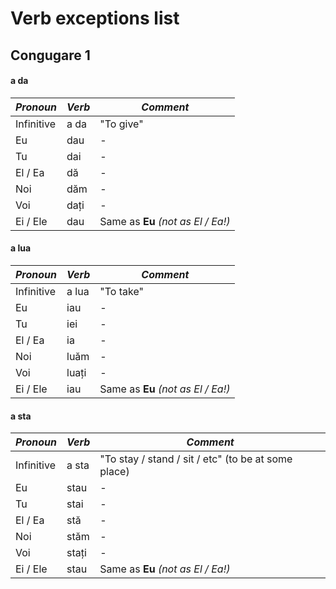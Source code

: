 # Verb exceptions list 

## Congugare 1

#### a da

| _**Pronoun**_ | _**Verb**_ | _**Comment**_ |
| --- | --- | --- |
| Infinitive | a da | "To give" |
| Eu | dau | - |
| Tu | dai | - |
| El / Ea | dă | - |
| Noi | dăm | - |
| Voi | dați | - |
| Ei / Ele | dau | Same as **Eu** *(not as El / Ea!)* |

#### a lua

| _**Pronoun**_ | _**Verb**_ | _**Comment**_ |
| --- | --- | --- |
| Infinitive | a lua | "To take" |
| Eu | iau | - |
| Tu | iei | - |
| El / Ea | ia | - |
| Noi | luăm | - |
| Voi | luați | - |
| Ei / Ele | iau | Same as **Eu** *(not as El / Ea!)* |

#### a sta

| _**Pronoun**_ | _**Verb**_ | _**Comment**_ |
| --- | --- | --- |
| Infinitive | a sta | "To stay / stand / sit / etc" (to be at some place) |
| Eu | stau | - |
| Tu | stai | - |
| El / Ea | stă | - |
| Noi | stăm | - |
| Voi | stați | - |
| Ei / Ele | stau | Same as **Eu** *(not as El / Ea!)* |
